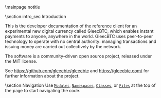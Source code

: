 \mainpage notitle

\section intro_sec Introduction

This is the developer documentation of the reference client for an experimental new digital currency called GleecBTC,
which enables instant payments to anyone, anywhere in the world. GleecBTC uses peer-to-peer technology to operate
with no central authority: managing transactions and issuing money are carried out collectively by the network.

The software is a community-driven open source project, released under the MIT license.

See https://github.com/gleecbtc/gleecbtc and https://gleecbtc.com/ for further information about the project.

\section Navigation
Use <a href="modules.html"><code>Modules</code></a>, <a href="namespaces.html"><code>Namespaces</code></a>, <a href="classes.html"><code>Classes</code></a>, or <a href="files.html"><code>Files</code></a> at the top of the page to start navigating the code.


